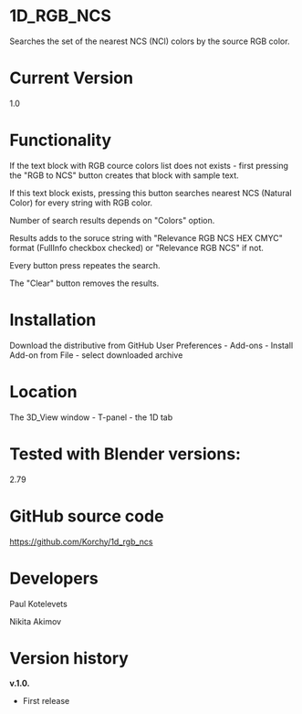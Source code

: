 # 1D_RGB_NCS
Searches the set of the nearest NCS (NCl) colors by the source RGB color.

# Current Version
1.0

# Functionality
If the text block with RGB cource colors list does not exists - first pressing the "RGB to NCS" button creates that block with sample text.

If this text block exists, pressing this button searches nearest NCS (Natural Color) for every string with RGB color.

Number of search results depends on "Colors" option.

Results adds to the soruce string with "Relevance RGB   NCS   HEX  CMYC" format (FullInfo checkbox checked) or "Relevance RGB   NCS" if not.

Every button press repeates the search.

The "Clear" button removes the results.

# Installation
Download the distributive from GitHub
User Preferences - Add-ons - Install Add-on from File - select downloaded archive

# Location
The 3D_View window - T-panel - the 1D tab

# Tested with Blender versions:
2.79

# GitHub source code
https://github.com/Korchy/1d_rgb_ncs

# Developers
Paul Kotelevets

Nikita Akimov

# Version history
**v.1.0.**
- First release